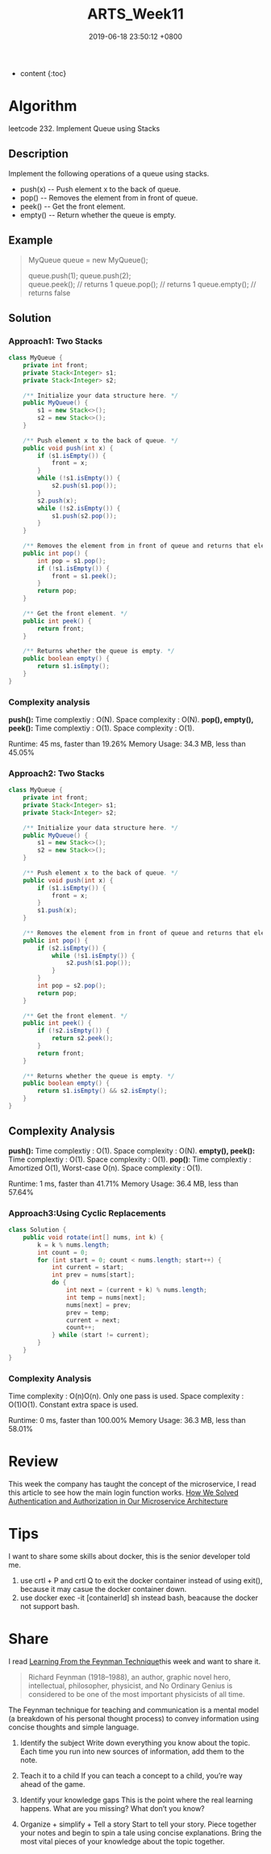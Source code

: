 ﻿---
layout: post
title:  "ARTS_Week11"
date:   2019-06-18 23:50:12 +0800
categories: ARTS
tags: ARTS Python Feynman
---

* content
{:toc}

# Algorithm
leetcode 232. Implement Queue using Stacks

## Description
Implement the following operations of a queue using stacks.

 - push(x) -- Push element x to the back of queue. 
 - pop() -- Removes the element from in front of queue. 
 - peek() -- Get the front element.
 - empty() -- Return whether the queue is empty.

## Example
> MyQueue queue = new MyQueue();
>
> queue.push(1);
> queue.push(2);  
> queue.peek();  // returns 1
> queue.pop();   // returns 1
> queue.empty(); // returns false

## Solution
### Approach1: Two Stacks
```java
class MyQueue {
    private int front;
    private Stack<Integer> s1;
    private Stack<Integer> s2;
    
    /** Initialize your data structure here. */
    public MyQueue() {
        s1 = new Stack<>();
        s2 = new Stack<>();
    }
    
    /** Push element x to the back of queue. */
    public void push(int x) {
        if (s1.isEmpty()) {
            front = x;
        }
        while (!s1.isEmpty()) {
            s2.push(s1.pop());
        }
        s2.push(x);
        while (!s2.isEmpty()) {
            s1.push(s2.pop());
        }
    }
    
    /** Removes the element from in front of queue and returns that element. */
    public int pop() {
        int pop = s1.pop();
        if (!s1.isEmpty()) {
            front = s1.peek();
        }
        return pop;
    }
    
    /** Get the front element. */
    public int peek() {
        return front;
    }
    
    /** Returns whether the queue is empty. */
    public boolean empty() {
        return s1.isEmpty();
    }
}

```

### Complexity analysis
**push():**
Time complextiy : O(N). 
Space complexity : O(N).
**pop(), empty(), peek():**
Time complextiy : O(1). 
Space complexity : O(1).

Runtime: 45 ms, faster than 19.26%
Memory Usage: 34.3 MB, less than 45.05% 

### Approach2: Two Stacks

```java
class MyQueue {
    private int front;
    private Stack<Integer> s1;
    private Stack<Integer> s2;
    
    /** Initialize your data structure here. */
    public MyQueue() {
        s1 = new Stack<>();
        s2 = new Stack<>();
    }
    
    /** Push element x to the back of queue. */
    public void push(int x) {
        if (s1.isEmpty()) {
            front = x;
        }
        s1.push(x);
    }
    
    /** Removes the element from in front of queue and returns that element. */
    public int pop() {
        if (s2.isEmpty()) {
            while (!s1.isEmpty()) {
                s2.push(s1.pop());
            }
        }
        int pop = s2.pop();
        return pop;
    }
    
    /** Get the front element. */
    public int peek() {
        if (!s2.isEmpty()) {
            return s2.peek();
        }
        return front;
    }
    
    /** Returns whether the queue is empty. */
    public boolean empty() {
        return s1.isEmpty() && s2.isEmpty();
    }
}
```

## Complexity Analysis
**push():**
Time complextiy : O(1). 
Space complexity : O(N).
**empty(), peek():**
Time complextiy : O(1). 
Space complexity : O(1).
**pop()**:
Time complextiy : Amortized O(1), Worst-case O(n). 
Space complexity : O(1).

Runtime: 1 ms, faster than 41.71%
Memory Usage: 36.4 MB, less than 57.64% 

### Approach3:Using Cyclic Replacements 
```java
class Solution {
    public void rotate(int[] nums, int k) {
        k = k % nums.length;
        int count = 0;
        for (int start = 0; count < nums.length; start++) {
            int current = start;
            int prev = nums[start];
            do {
                int next = (current + k) % nums.length;
                int temp = nums[next];
                nums[next] = prev;
                prev = temp;
                current = next;
                count++;
            } while (start != current);
        }
    }
}
```

### Complexity Analysis
Time complexity : O(n)O(n). Only one pass is used.
Space complexity : O(1)O(1). Constant extra space is used.

Runtime: 0 ms, faster than 100.00% 
Memory Usage: 36.3 MB, less than 58.01% 

# Review
This week the company has taught the concept of the microservice, I read this article to see how the main login function works. 
[How We Solved Authentication and Authorization in Our Microservice Architecture][1]

# Tips
I want to share some skills about docker, this is the senior developer told me.
1. use crtl + P and crtl Q to exit the docker container instead of using exit(), because it may casue the docker container down.
2. use docker exec -it [containerId] sh instead bash, beacause the docker not support bash. 

# Share
I read [Learning From the Feynman Technique][2]this week and want to share it.
> Richard Feynman (1918–1988), an author, graphic novel hero, intellectual, philosopher, physicist, and No Ordinary Genius is considered to be one of the most important physicists of all time.

The Feynman technique for teaching and communication is a mental model (a breakdown of his personal thought process) to convey information using concise thoughts and simple language. 

1. Identify the subject
Write down everything you know about the topic. Each time you run into new sources of information, add them to the note.

2. Teach it to a child
If you can teach a concept to a child, you’re way ahead of the game.

3. Identify your knowledge gaps
This is the point where the real learning happens. What are you missing? What don’t you know?

4. Organize + simplify + Tell a story
Start to tell your story. Piece together your notes and begin to spin a tale using concise explanations. Bring the most vital pieces of your knowledge about the topic together.


  [1]: https://medium.com/technology-learning/how-we-solved-authentication-and-authorization-in-our-microservice-architecture-994539d1b6e6
  [2]: https://medium.com/taking-note/learning-from-the-feynman-technique-5373014ad230